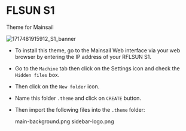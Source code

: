 # FLSUN S1
Theme for Mainsail

![1717481915912_S1_banner](https://github.com/Guilouz/Flsun-S1/assets/12702322/9e41a6b0-dbc6-4a94-a95f-e4d0dd13ed8c)

- To install this theme, go to the Mainsail Web interface via your web browser by entering the IP address of your RFLSUN S1.

- Go to the `Machine` tab then click on the Settings icon and check the `Hidden files` box.

- Then click on the `New folder` icon.

- Name this folder `.theme` and click on `CREATE` button.

- Then import the following files into the `.theme` folder:

  main-background.png
  sidebar-logo.png
